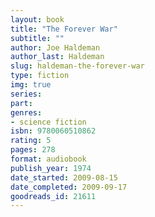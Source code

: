 ```yaml
---
layout: book
title: "The Forever War"
subtitle: ""
author: Joe Haldeman
author_last: Haldeman
slug: haldeman-the-forever-war
type: fiction
img: true
series: 
part: 
genres:
- science fiction
isbn: 9780060510862
rating: 5
pages: 278
format: audiobook
publish_year: 1974
date_started: 2009-08-15
date_completed: 2009-09-17
goodreads_id: 21611
---
```

